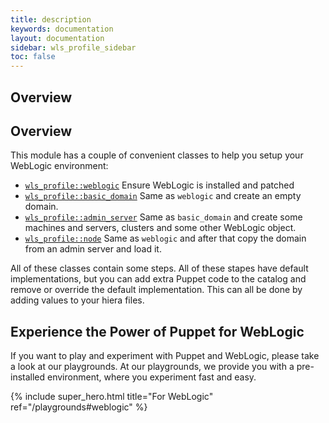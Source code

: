 ```yaml
---
title: description
keywords: documentation
layout: documentation
sidebar: wls_profile_sidebar
toc: false
---
```

## Overview

## Overview

This module has a couple of convenient classes to help you setup your WebLogic environment:

- [`wls_profile::weblogic`](/docs/wls_profile/weblogic.html)       Ensure WebLogic is installed and patched
- [`wls_profile::basic_domain`](/docs/wls_profile/basic_domain.html)   Same as `weblogic` and create an empty domain.
- [`wls_profile::admin_server`](/docs/wls_profile/admin_server.html)   Same as `basic_domain` and create some machines and servers, clusters and some other WebLogic object.
- [`wls_profile::node`](/docs/wls_profile/node.html)           Same as `weblogic` and after that copy the domain from an admin server and load it.

All of these classes contain some steps. All of these stapes have default implementations, but you can add extra Puppet code to the catalog and remove or override the default implementation. This can all be done by adding values to your hiera files.






## Experience the Power of Puppet for WebLogic

If you want to play and experiment with Puppet and WebLogic, please take a look at our playgrounds. At our playgrounds, we provide you with a pre-installed environment, where you experiment fast and easy.

{% include super_hero.html title="For WebLogic" ref="/playgrounds#weblogic" %}



